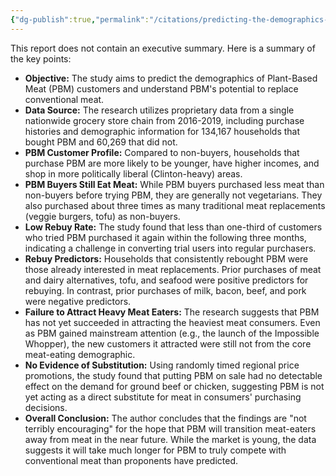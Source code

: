 ```yaml
---
{"dg-publish":true,"permalink":"/citations/predicting-the-demographics-of-plant-based-meat-customers/","created":"2025-10-23T14:46:21.410+01:00","updated":"2025-10-23T14:46:21.411+01:00"}
---
```



This report does not contain an executive summary. Here is a summary of the key points:

*   **Objective:** The study aims to predict the demographics of Plant-Based Meat (PBM) customers and understand PBM's potential to replace conventional meat.
*   **Data Source:** The research utilizes proprietary data from a single nationwide grocery store chain from 2016-2019, including purchase histories and demographic information for 134,167 households that bought PBM and 60,269 that did not.
*   **PBM Customer Profile:** Compared to non-buyers, households that purchase PBM are more likely to be younger, have higher incomes, and shop in more politically liberal (Clinton-heavy) areas.
*   **PBM Buyers Still Eat Meat:** While PBM buyers purchased less meat than non-buyers before trying PBM, they are generally not vegetarians. They also purchased about three times as many traditional meat replacements (veggie burgers, tofu) as non-buyers.
*   **Low Rebuy Rate:** The study found that less than one-third of customers who tried PBM purchased it again within the following three months, indicating a challenge in converting trial users into regular purchasers.
*   **Rebuy Predictors:** Households that consistently rebought PBM were those already interested in meat replacements. Prior purchases of meat and dairy alternatives, tofu, and seafood were positive predictors for rebuying. In contrast, prior purchases of milk, bacon, beef, and pork were negative predictors.
*   **Failure to Attract Heavy Meat Eaters:** The research suggests that PBM has not yet succeeded in attracting the heaviest meat consumers. Even as PBM gained mainstream attention (e.g., the launch of the Impossible Whopper), the new customers it attracted were still not from the core meat-eating demographic.
*   **No Evidence of Substitution:** Using randomly timed regional price promotions, the study found that putting PBM on sale had no detectable effect on the demand for ground beef or chicken, suggesting PBM is not yet acting as a direct substitute for meat in consumers' purchasing decisions.
*   **Overall Conclusion:** The author concludes that the findings are "not terribly encouraging" for the hope that PBM will transition meat-eaters away from meat in the near future. While the market is young, the data suggests it will take much longer for PBM to truly compete with conventional meat than proponents have predicted.
